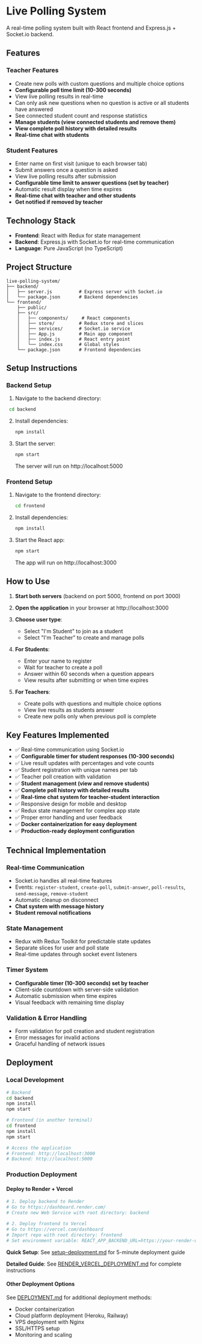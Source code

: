 # Live Polling System

A real-time polling system built with React frontend and Express.js + Socket.io backend.

## Features

### Teacher Features
- Create new polls with custom questions and multiple choice options
- **Configurable poll time limit (10-300 seconds)**
- View live polling results in real-time
- Can only ask new questions when no question is active or all students have answered
- See connected student count and response statistics
- **Manage students (view connected students and remove them)**
- **View complete poll history with detailed results**
- **Real-time chat with students**

### Student Features
- Enter name on first visit (unique to each browser tab)
- Submit answers once a question is asked
- View live polling results after submission
- **Configurable time limit to answer questions (set by teacher)**
- Automatic result display when time expires
- **Real-time chat with teacher and other students**
- **Get notified if removed by teacher**

## Technology Stack
- **Frontend**: React with Redux for state management
- **Backend**: Express.js with Socket.io for real-time communication
- **Language**: Pure JavaScript (no TypeScript)

## Project Structure

```
live-polling-system/
├── backend/
│   ├── server.js          # Express server with Socket.io
│   └── package.json       # Backend dependencies
└── frontend/
    ├── public/
    ├── src/
    │   ├── components/     # React components
    │   ├── store/         # Redux store and slices
    │   ├── services/      # Socket.io service
    │   ├── App.js         # Main app component
    │   ├── index.js       # React entry point
    │   └── index.css      # Global styles
    └── package.json       # Frontend dependencies
```

## Setup Instructions

### Backend Setup
1. Navigate to the backend directory:
  ```bash
   cd backend
   ```

2. Install dependencies:
   ```bash
   npm install
   ```

3. Start the server:
   ```bash
   npm start
   ```
   
   The server will run on http://localhost:5000

### Frontend Setup
1. Navigate to the frontend directory:
   ```bash
   cd frontend
   ```

2. Install dependencies:
   ```bash
   npm install
   ```

3. Start the React app:
   ```bash
   npm start
   ```
   
   The app will run on http://localhost:3000

## How to Use

1. **Start both servers** (backend on port 5000, frontend on port 3000)

2. **Open the application** in your browser at http://localhost:3000

3. **Choose user type**:
   - Select "I'm Student" to join as a student
   - Select "I'm Teacher" to create and manage polls

4. **For Students**:
   - Enter your name to register
   - Wait for teacher to create a poll
   - Answer within 60 seconds when a question appears
   - View results after submitting or when time expires

5. **For Teachers**:
   - Create polls with questions and multiple choice options
   - View live results as students answer
   - Create new polls only when previous poll is complete

## Key Features Implemented

- ✅ Real-time communication using Socket.io
- ✅ **Configurable timer for student responses (10-300 seconds)**
- ✅ Live result updates with percentages and vote counts
- ✅ Student registration with unique names per tab
- ✅ Teacher poll creation with validation
- ✅ **Student management (view and remove students)**
- ✅ **Complete poll history with detailed results**
- ✅ **Real-time chat system for teacher-student interaction**
- ✅ Responsive design for mobile and desktop
- ✅ Redux state management for complex app state
- ✅ Proper error handling and user feedback
- ✅ **Docker containerization for easy deployment**
- ✅ **Production-ready deployment configuration**

## Technical Implementation

### Real-time Communication
- Socket.io handles all real-time features
- Events: `register-student`, `create-poll`, `submit-answer`, `poll-results`, `send-message`, `remove-student`
- Automatic cleanup on disconnect
- **Chat system with message history**
- **Student removal notifications**

### State Management
- Redux with Redux Toolkit for predictable state updates
- Separate slices for user and poll state
- Real-time updates through socket event listeners

### Timer System
- **Configurable timer (10-300 seconds) set by teacher**
- Client-side countdown with server-side validation
- Automatic submission when time expires
- Visual feedback with remaining time display

### Validation & Error Handling
- Form validation for poll creation and student registration
- Error messages for invalid actions
- Graceful handling of network issues

## Deployment

### Local Development
```bash
# Backend
cd backend
npm install
npm start

# Frontend (in another terminal)
cd frontend
npm install
npm start

# Access the application
# Frontend: http://localhost:3000
# Backend: http://localhost:5000
```

### Production Deployment

#### Deploy to Render + Vercel
```bash
# 1. Deploy backend to Render
# Go to https://dashboard.render.com/
# Create new Web Service with root directory: backend

# 2. Deploy frontend to Vercel  
# Go to https://vercel.com/dashboard
# Import repo with root directory: frontend
# Set environment variable: REACT_APP_BACKEND_URL=https://your-render-url.onrender.com
```

**Quick Setup**: See [setup-deployment.md](setup-deployment.md) for 5-minute deployment guide

**Detailed Guide**: See [RENDER_VERCEL_DEPLOYMENT.md](RENDER_VERCEL_DEPLOYMENT.md) for complete instructions

#### Other Deployment Options
See [DEPLOYMENT.md](DEPLOYMENT.md) for additional deployment methods:
- Docker containerization
- Cloud platform deployment (Heroku, Railway)
- VPS deployment with Nginx
- SSL/HTTPS setup
- Monitoring and scaling
